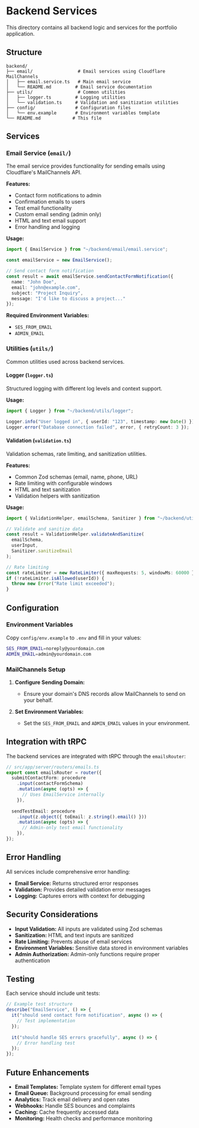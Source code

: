 # Backend Services

This directory contains all backend logic and services for the portfolio application.

## Structure

```
backend/
├── email/                 # Email services using Cloudflare MailChannels
│   ├── email.service.ts   # Main email service
│   └── README.md         # Email service documentation
├── utils/                 # Common utilities
│   ├── logger.ts         # Logging utilities
│   └── validation.ts     # Validation and sanitization utilities
├── config/               # Configuration files
│   └── env.example       # Environment variables template
└── README.md            # This file
```

## Services

### Email Service (`email/`)

The email service provides functionality for sending emails using Cloudflare's MailChannels API.

**Features:**
- Contact form notifications to admin
- Confirmation emails to users
- Test email functionality
- Custom email sending (admin only)
- HTML and text email support
- Error handling and logging

**Usage:**
```typescript
import { EmailService } from "~/backend/email/email.service";

const emailService = new EmailService();

// Send contact form notification
const result = await emailService.sendContactFormNotification({
  name: "John Doe",
  email: "john@example.com",
  subject: "Project Inquiry",
  message: "I'd like to discuss a project..."
});
```

**Required Environment Variables:**
- `SES_FROM_EMAIL`
- `ADMIN_EMAIL`

### Utilities (`utils/`)

Common utilities used across backend services.

#### Logger (`logger.ts`)

Structured logging with different log levels and context support.

**Usage:**
```typescript
import { Logger } from "~/backend/utils/logger";

Logger.info("User logged in", { userId: "123", timestamp: new Date() });
Logger.error("Database connection failed", error, { retryCount: 3 });
```

#### Validation (`validation.ts`)

Validation schemas, rate limiting, and sanitization utilities.

**Features:**
- Common Zod schemas (email, name, phone, URL)
- Rate limiting with configurable windows
- HTML and text sanitization
- Validation helpers with sanitization

**Usage:**
```typescript
import { ValidationHelper, emailSchema, Sanitizer } from "~/backend/utils/validation";

// Validate and sanitize data
const result = ValidationHelper.validateAndSanitize(
  emailSchema,
  userInput,
  Sanitizer.sanitizeEmail
);

// Rate limiting
const rateLimiter = new RateLimiter({ maxRequests: 5, windowMs: 60000 });
if (!rateLimiter.isAllowed(userId)) {
  throw new Error("Rate limit exceeded");
}
```

## Configuration

### Environment Variables

Copy `config/env.example` to `.env` and fill in your values:

```bash
SES_FROM_EMAIL=noreply@yourdomain.com
ADMIN_EMAIL=admin@yourdomain.com
```

### MailChannels Setup

1. **Configure Sending Domain:**
   - Ensure your domain's DNS records allow MailChannels to send on your behalf.

2. **Set Environment Variables:**
   - Set the `SES_FROM_EMAIL` and `ADMIN_EMAIL` values in your environment.

## Integration with tRPC

The backend services are integrated with tRPC through the `emailsRouter`:

```typescript
// src/app/server/routers/emails.ts
export const emailsRouter = router({
  submitContactForm: procedure
    .input(contactFormSchema)
    .mutation(async (opts) => {
      // Uses EmailService internally
    }),
  
  sendTestEmail: procedure
    .input(z.object({ toEmail: z.string().email() }))
    .mutation(async (opts) => {
      // Admin-only test email functionality
    }),
});
```

## Error Handling

All services include comprehensive error handling:

- **Email Service:** Returns structured error responses
- **Validation:** Provides detailed validation error messages
- **Logging:** Captures errors with context for debugging

## Security Considerations

- **Input Validation:** All inputs are validated using Zod schemas
- **Sanitization:** HTML and text inputs are sanitized
- **Rate Limiting:** Prevents abuse of email services
- **Environment Variables:** Sensitive data stored in environment variables
- **Admin Authorization:** Admin-only functions require proper authentication

## Testing

Each service should include unit tests:

```typescript
// Example test structure
describe("EmailService", () => {
  it("should send contact form notification", async () => {
    // Test implementation
  });
  
  it("should handle SES errors gracefully", async () => {
    // Error handling test
  });
});
```

## Future Enhancements

- **Email Templates:** Template system for different email types
- **Email Queue:** Background processing for email sending
- **Analytics:** Track email delivery and open rates
- **Webhooks:** Handle SES bounces and complaints
- **Caching:** Cache frequently accessed data
- **Monitoring:** Health checks and performance monitoring 